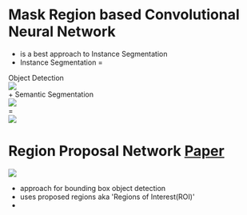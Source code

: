 # Mask Region based Convolutional Neural Network
- is  a best approach to Instance Segmentation
- Instance Segmentation =

Object Detection
<br>![](https://cdn-images-1.medium.com/max/1600/1*0T9gJQre00Mol0B1ATaHdA.gif) 
<br>+ Semantic Segmentation
<br>![](https://deeplearninganalytics.org/x/cdn/?https://storage.googleapis.com/wzukusers/user-32883313/images/5c140bcc570211goPAxe/semantic.gif)
<br>=
<br>![](http://thoth.inrialpes.fr/people/pluc/eccv883images/long/inst/frankfurt_000000_015676/nT11.gif)

# Region Proposal Network [Paper](https://arxiv.org/abs/1311.2524)
![](https://cdn-images-1.medium.com/max/800/1*REPHY47zAyzgbNKC6zlvBQ.png)
- approach for bounding box object detection
- uses proposed regions aka 'Regions of Interest(ROI)'
-
